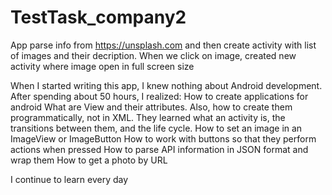# TestTask_company2
App parse info from https://unsplash.com and then create activity with list of images and their decription. When we click on image, created new activity where image open in full screen size

When I started writing this app, I knew nothing about Android development. After spending about 50 hours, I realized:
How to create applications for android
What are View and their attributes. Also, how to create them programmatically, not in XML.
They learned what an activity is, the transitions between them, and the life cycle.
How to set an image in an ImageView or ImageButton
How to work with buttons so that they perform actions when pressed
How to parse API information in JSON format and wrap them
How to get a photo by URL

I continue to learn every day
